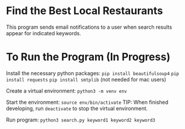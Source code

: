 # Find the Best Local Restaurants
This program sends email notifications to a user when search results appear for indicated keywords.

# To Run the Program (In Progress)
Install the necessary python packages:
  `pip install beautifulsoup4`
  `pip install requests`
  `pip install smtplib` (not needed for mac users)

Create a virtual environment:
  `python3 -m venv env`

Start the environment:
  `source env/bin/activate`
  TIP: When finished developing, run `deactivate` to stop the virtual environment.

Run program:
  `python3 search.py keyword1 keyword2 keyword3`
  

